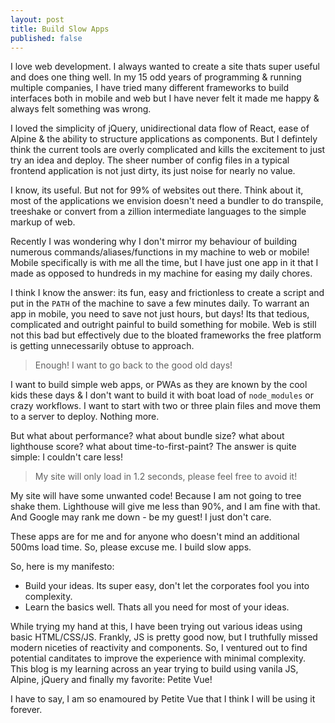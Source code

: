 ```yaml
---
layout: post
title: Build Slow Apps
published: false
---
```


I love web development. I always wanted to create a site thats super useful and
does one thing well. In my 15 odd years of programming & running multiple
companies, I have tried many different frameworks to build interfaces both in
mobile and web but I have never felt it made me happy & always felt something
was wrong.

I loved the simplicity of jQuery, unidirectional data flow of React, ease of
Alpine & the ability to structure applications as components. But I defintely
think the current tools are overly complicated and kills the excitement to just
try an idea and deploy. The sheer number of config files in a typical frontend
application is not just dirty, its just noise for nearly no value.

I know, its useful. But not for 99% of websites out there. Think about it, most
of the applications we envision doesn't need a bundler to do transpile,
treeshake or convert from a zillion intermediate languages to the simple markup
of web.

Recently I was wondering why I don't mirror my behaviour of building numerous
commands/aliases/functions in my machine to web or mobile! Mobile specifically
is with me all the time, but I have just one app in it that I made as opposed to
hundreds in my machine for easing my daily chores.

I think I know the answer: its fun, easy and frictionless to create a script and
put in the `PATH` of the machine to save a few minutes daily. To warrant an app
in mobile, you need to save not just hours, but days! Its that tedious,
complicated and outright painful to build something for mobile. Web is still not
this bad but effectively due to the bloated frameworks the free platform is
getting unnecessarily obtuse to approach.

> Enough! I want to go back to the good old days!

I want to build simple web apps, or PWAs as they are known by the cool kids
these days & I don't want to build it with boat load of `node_modules` or crazy
workflows. I want to start with two or three plain files and move them to a
server to deploy. Nothing more.

But what about performance? what about bundle size? what about lighthouse score?
what about time-to-first-paint? The answer is quite simple: I couldn't care
less!

> My site will only load in 1.2 seconds, please feel free to avoid it!

My site will have some unwanted code! Because I am not going to tree shake them.
Lighthouse will give me less than 90%, and I am fine with that. And Google may
rank me down - be my guest! I just don't care.

These apps are for me and for anyone who doesn't mind an additional 500ms load
time. So, please excuse me. I build slow apps.


So, here is my manifesto:

- Build your ideas. Its super easy, don't let the corporates fool you into
complexity.
- Learn the basics well. Thats all you need for most of your ideas.

While trying my hand at this, I have been trying out various ideas using basic
HTML/CSS/JS. Frankly, JS is pretty good now, but I truthfully missed modern
niceties of reactivity and components. So, I ventured out to find potential
canditates to improve the experience with minimal complexity. This blog is my
learning across an year trying to build using vanila JS, Alpine, jQuery and
finally my favorite: Petite Vue!

I have to say, I am so enamoured by Petite Vue that I think I will be using it
forever.
